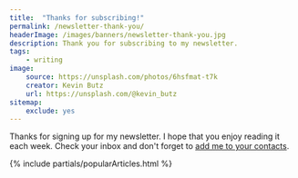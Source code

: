 ```yaml
---
title:  "Thanks for subscribing!"
permalink: /newsletter-thank-you/
headerImage: /images/banners/newsletter-thank-you.jpg
description: Thank you for subscribing to my newsletter.
tags:
    - writing
image:
    source: https://unsplash.com/photos/6hsfmat-t7k
    creator: Kevin Butz
    url: https://unsplash.com/@kevin_butz
sitemap:
    exclude: yes
---
```


Thanks for signing up for my newsletter. I hope that you enjoy reading it each week. Check your inbox and don't forget to [add me to your contacts](https://www.campaignmonitor.com/resources/guides/whitelisting/).

{% include partials/popularArticles.html %}

